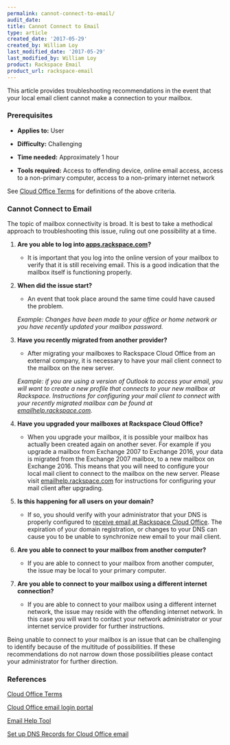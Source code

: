 ```yaml
---
permalink: cannot-connect-to-email/
audit_date:
title: Cannot Connect to Email
type: article
created_date: '2017-05-29'
created_by: William Loy
last_modified_date: '2017-05-29'
last_modified_by: William Loy
product: Rackspace Email
product_url: rackspace-email
---
```

This article provides troubleshooting recommendations in the event that your local email client cannot make a connection to your mailbox.

### Prerequisites

- **Applies to:** User

- **Difficulty:** Challenging

- **Time needed:** Approximately 1 hour

- **Tools required:** Access to offending device, online email access, access to a non-primary computer, access to a non-primary internet network

See [Cloud Office Terms](/how-to/cloud-office-terms/) for definitions of the above criteria.  

### Cannot Connect to Email

The topic of mailbox connectivity is broad. It is best to take a methodical approach to troubleshooting this issue, ruling out one possibility at a time.

1. **Are you able to log into [apps.rackspace.com](apps.rackspace.com)?**
    - It is important that you log into the online version of your mailbox to verify that it is still receiving email. This is a good indication that the mailbox itself is functioning properly.

2. **When did the issue start?**
    - An event that took place around the same time could have caused the problem.

    *Example: Changes have been made to your office or home network or you have recently updated your mailbox password.*   

3. **Have you recently migrated from another provider?**
    - After migrating your mailboxes to Rackspace Cloud Office from an external company, it is necessary to have your mail client connect to the mailbox on the new server.

    *Example: if you are using a version of Outlook to access your email, you will want to create a new profile that connects to your new mailbox at Rackspace. Instructions for configuring your mail client to connect with your recently migrated mailbox can be found at [emailhelp.rackspace.com](emailhelp.rackspace.com).*

4. **Have you upgraded your mailboxes at Rackspace Cloud Office?**
    - When you upgrade your mailbox, it is possible your mailbox has actually been created again on another sever. For example if you upgrade a mailbox from Exchange 2007 to Exchange 2016, your data is migrated from the Exchange 2007 mailbox, to a new mailbox on Exchange 2016. This means that you will need to configure your local mail client to connect to the mailbox on the new server. Please visit [emailhelp.rackspace.com](emailhelp.rackspace.com) for instructions for configuring your mail client after upgrading.

5. **Is this happening for all users on your domain?**
    - If so, you should verify with your administrator that your DNS is properly configured to [receive email at Rackspace Cloud Office](/how-to/set-up-dns-records-for-cloud-office-email/). The expiration of your domain registration, or changes to your DNS can cause you to be unable to synchronize new email to your mail client.

6. **Are you able to connect to your mailbox from another computer?**
    - If you are able to connect to your mailbox from another computer, the issue may be local to your primary computer.

7. **Are you able to connect to your mailbox using a different internet connection?**
    - If you are able to connect to your mailbox using a different internet network, the issue may reside with the offending internet network. In this case you will want to contact your network administrator or your internet service provider for further instructions.

Being unable to connect to your mailbox is an issue that can be challenging to identify because of the multitude of possibilities. If these recommendations do not narrow down those possibilities please contact your administrator for further direction.

### References

[Cloud Office Terms](/how-to/cloud-office-terms/)

[Cloud Office email login portal](apps.rackspace.com)

[Email Help Tool](emailhelp.rackspace.com)

[Set up DNS Records for Cloud Office email]((/how-to/set-up-dns-records-for-cloud-office-email/))
